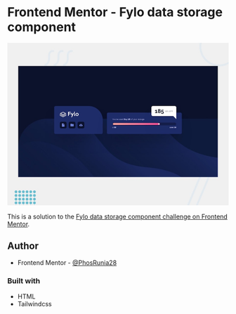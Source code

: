 # Frontend Mentor - Fylo data storage component

![Design preview for the Fylo data storage component coding challenge](./design/desktop-preview.jpg)

This is a solution to the [Fylo data storage component challenge on Frontend Mentor](https://www.frontendmentor.io/challenges/fylo-data-storage-component-1dZPRbV5n).

## Author

- Frontend Mentor - [@PhosRunia28](https://www.frontendmentor.io/profile/PhosRunia28)

### Built with

- HTML
- Tailwindcss
